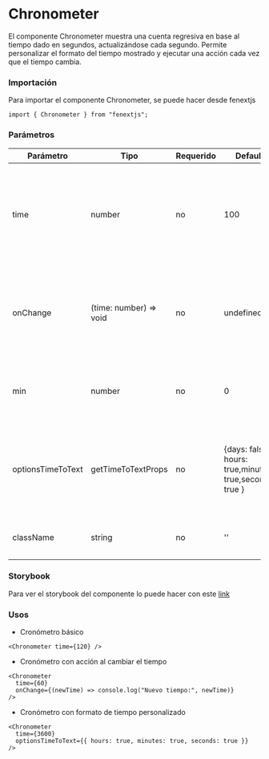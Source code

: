 # Chronometer

El componente Chronometer muestra una cuenta regresiva en base al tiempo dado en segundos, actualizándose cada segundo. Permite personalizar el formato del tiempo mostrado y ejecutar una acción cada vez que el tiempo cambia.

### Importación

Para importar el componente Chronometer, se puede hacer desde fenextjs

```tsx copy
import { Chronometer } from "fenextjs";
```

### Parámetros

| Parámetro         | Tipo                    | Requerido | Default                                                   | Descripcion                                                                                           |
| ----------------- | ----------------------- | --------- | --------------------------------------------------------- | ----------------------------------------------------------------------------------------------------- |
| time              | number                  | no        | 100                                                       | El tiempo inicial en segundos que se mostrará y del cual el cronómetro comenzará la cuenta regresiva. |
| onChange          | (time: number) =\> void | no        | undefined                                                 | Función que se ejecuta cada vez que el tiempo cambia, recibiendo el nuevo tiempo como parámetro.      |
| min               | number                  | no        | 0                                                         | El tiempo mínimo al que puede llegar el cronómetro, en segundos.                                      |
| optionsTimeToText | getTimeToTextProps      | no        | \{days: false, hours: true,minutes: true,seconds: true \} | Opciones para personalizar el formato del tiempo mostrado, como si incluir o no los días.             |
| className         | string                  | no        | ''                                                        | Clase CSS personalizada para el componente.                                                           |

### Storybook

Para ver el storybook del componente lo puede hacer con este [link](https://fenextjs-component-storybook.vercel.app/?path=/story/chronometer-chronometer--index)

### Usos

- Cronómetro básico

```tsx copy
<Chronometer time={120} />
```

- Cronómetro con acción al cambiar el tiempo

```tsx copy
<Chronometer
  time={60}
  onChange={(newTime) => console.log("Nuevo tiempo:", newTime)}
/>
```

- Cronómetro con formato de tiempo personalizado

```tsx copy
<Chronometer
  time={3600}
  optionsTimeToText={{ hours: true, minutes: true, seconds: true }}
/>
```
